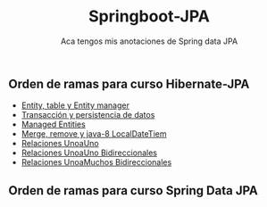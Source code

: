 <header>
  <h1>Springboot-JPA</h1>
  <p>Aca tengos mis anotaciones de Spring data JPA</p>
</header>
<article>
  <section>
      <h2>Orden de ramas para curso Hibernate-JPA</h2>
     <ul>
      <li><a href= "https://github.com/Dearone13/Springboot-JPA/tree/persisten">Entity, table y Entity manager</a></li>
       <li><a href= "https://github.com/Dearone13/Springboot-JPA/tree/InsertP">Transacción y persistencia de datos</a></li>
       <li><a href= "https://github.com/Dearone13/Springboot-JPA/tree/manaEnti">Managed Entities</a></li>
       <li><a href= "https://github.com/Dearone13/Springboot-JPA/tree/merremo">Merge, remove y java-8 LocalDateTiem</a></li>
       <li><a href= "https://github.com/Dearone13/Springboot-JPA/tree/oneToone">Relaciones UnoaUno</a></li>
       <li><a href= "https://github.com/Dearone13/Springboot-JPA/tree/oneTooneIn">Relaciones UnoaUno Bidireccionales</a></li>
       <li><a href= " https://github.com/Dearone13/Springboot-JPA/tree/oneTomany">Relaciones UnoaMuchos Bidireccionales</a></li>
    </ul>
  </section>
  <section>
      <h2>Orden de ramas para curso Spring Data JPA</h2>
  </section>
</article>



